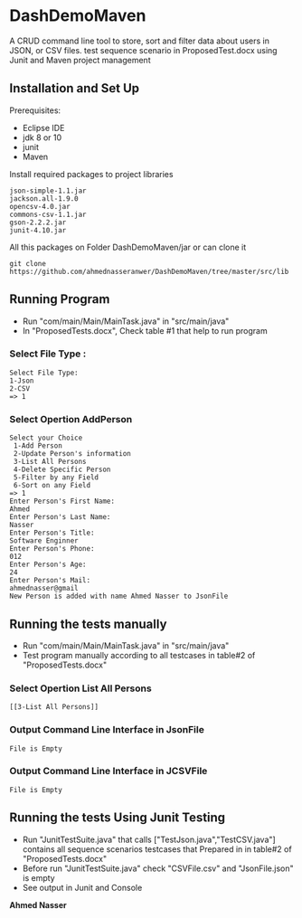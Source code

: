 # DashDemoMaven

A CRUD command line tool to store, sort and filter data about users in JSON, or CSV files.
test sequence scenario in ProposedTest.docx using Junit and Maven project management

## Installation and Set Up

Prerequisites:

* Eclipse IDE 
* jdk 8 or 10
* junit
* Maven
 
Install required packages to project libraries
```
json-simple-1.1.jar
jackson.all-1.9.0
opencsv-4.0.jar
commons-csv-1.1.jar
gson-2.2.2.jar
junit-4.10.jar
```
All this packages on Folder DashDemoMaven/jar or can clone it  
```
git clone https://github.com/ahmednasseranwer/DashDemoMaven/tree/master/src/lib
```

## Running Program 

* Run "com/main/Main/MainTask.java" in "src/main/java"
* In "ProposedTests.docx", Check table #1 that help to run program

### Select File Type :
```
Select File Type: 
1-Json
2-CSV	 
=> 1
```

### Select Opertion AddPerson
```
Select your Choice 
 1-Add Person 
 2-Update Person's information 
 3-List All Persons 
 4-Delete Specific Person 
 5-Filter by any Field 
 6-Sort on any Field
=> 1
Enter Person's First Name: 
Ahmed
Enter Person's Last Name: 
Nasser
Enter Person's Title: 
Software Enginner  
Enter Person's Phone: 
012
Enter Person's Age: 
24
Enter Person's Mail: 
ahmednasser@gmail
New Person is added with name Ahmed Nasser to JsonFile
```

## Running the tests manually

* Run "com/main/Main/MainTask.java" in "src/main/java" 
* Test program manually according to all testcases  in table#2 of "ProposedTests.docx" 

### Select Opertion List All Persons 
```
[[3-List All Persons]]
```
### Output Command Line Interface in JsonFile
```
File is Empty
```

### Output Command Line Interface in JCSVFile
```
File is Empty
```


## Running the tests Using Junit Testing 

* Run "JunitTestSuite.java" that calls ["TestJson.java","TestCSV.java"] contains all sequence scenarios testcases that Prepared in in table#2 of "ProposedTests.docx"
* Before run "JunitTestSuite.java" check "CSVFile.csv" and "JsonFile.json" is empty
* See output in Junit and Console 

**Ahmed Nasser**
